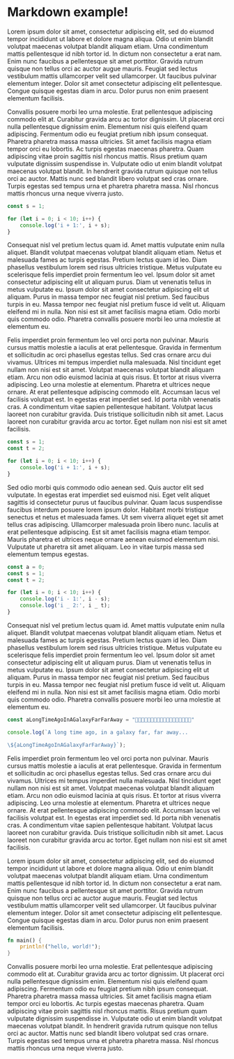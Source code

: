 # Markdown example!

Lorem ipsum dolor sit amet, consectetur adipiscing elit, sed do eiusmod tempor incididunt ut labore et dolore magna aliqua. Odio ut enim blandit volutpat maecenas volutpat blandit aliquam etiam. Urna condimentum mattis pellentesque id nibh tortor id. In dictum non consectetur a erat nam. Enim nunc faucibus a pellentesque sit amet porttitor. Gravida rutrum quisque non tellus orci ac auctor augue mauris. Feugiat sed lectus vestibulum mattis ullamcorper velit sed ullamcorper. Ut faucibus pulvinar elementum integer. Dolor sit amet consectetur adipiscing elit pellentesque. Congue quisque egestas diam in arcu. Dolor purus non enim praesent elementum facilisis.

Convallis posuere morbi leo urna molestie. Erat pellentesque adipiscing commodo elit at. Curabitur gravida arcu ac tortor dignissim. Ut placerat orci nulla pellentesque dignissim enim. Elementum nisi quis eleifend quam adipiscing. Fermentum odio eu feugiat pretium nibh ipsum consequat. Pharetra pharetra massa massa ultricies. Sit amet facilisis magna etiam tempor orci eu lobortis. Ac turpis egestas maecenas pharetra. Quam adipiscing vitae proin sagittis nisl rhoncus mattis. Risus pretium quam vulputate dignissim suspendisse in. Vulputate odio ut enim blandit volutpat maecenas volutpat blandit. In hendrerit gravida rutrum quisque non tellus orci ac auctor. Mattis nunc sed blandit libero volutpat sed cras ornare. Turpis egestas sed tempus urna et pharetra pharetra massa. Nisl rhoncus mattis rhoncus urna neque viverra justo.

<!--- file:temp.js -->
```js
const s = 1;

for (let i = 0; i < 10; i++) {
    console.log('i + 1:', i + s);
}

```

Consequat nisl vel pretium lectus quam id. Amet mattis vulputate enim nulla aliquet. Blandit volutpat maecenas volutpat blandit aliquam etiam. Netus et malesuada fames ac turpis egestas. Pretium lectus quam id leo. Diam phasellus vestibulum lorem sed risus ultricies tristique. Metus vulputate eu scelerisque felis imperdiet proin fermentum leo vel. Ipsum dolor sit amet consectetur adipiscing elit ut aliquam purus. Diam ut venenatis tellus in metus vulputate eu. Ipsum dolor sit amet consectetur adipiscing elit ut aliquam. Purus in massa tempor nec feugiat nisl pretium. Sed faucibus turpis in eu. Massa tempor nec feugiat nisl pretium fusce id velit ut. Aliquam eleifend mi in nulla. Non nisi est sit amet facilisis magna etiam. Odio morbi quis commodo odio. Pharetra convallis posuere morbi leo urna molestie at elementum eu.

Felis imperdiet proin fermentum leo vel orci porta non pulvinar. Mauris cursus mattis molestie a iaculis at erat pellentesque. Gravida in fermentum et sollicitudin ac orci phasellus egestas tellus. Sed cras ornare arcu dui vivamus. Ultrices mi tempus imperdiet nulla malesuada. Nisl tincidunt eget nullam non nisi est sit amet. Volutpat maecenas volutpat blandit aliquam etiam. Arcu non odio euismod lacinia at quis risus. Et tortor at risus viverra adipiscing. Leo urna molestie at elementum. Pharetra et ultrices neque ornare. At erat pellentesque adipiscing commodo elit. Accumsan lacus vel facilisis volutpat est. In egestas erat imperdiet sed. Id porta nibh venenatis cras. A condimentum vitae sapien pellentesque habitant. Volutpat lacus laoreet non curabitur gravida. Duis tristique sollicitudin nibh sit amet. Lacus laoreet non curabitur gravida arcu ac tortor. Eget nullam non nisi est sit amet facilisis.

<!--- file:temp.js -->
```js
const s = 1;
const t = 2;

for (let i = 0; i < 10; i++) {
    console.log('i + 1:', i + s);
}

```

Sed odio morbi quis commodo odio aenean sed. Quis auctor elit sed vulputate. In egestas erat imperdiet sed euismod nisi. Eget velit aliquet sagittis id consectetur purus ut faucibus pulvinar. Quam lacus suspendisse faucibus interdum posuere lorem ipsum dolor. Habitant morbi tristique senectus et netus et malesuada fames. Ut sem viverra aliquet eget sit amet tellus cras adipiscing. Ullamcorper malesuada proin libero nunc. Iaculis at erat pellentesque adipiscing. Est sit amet facilisis magna etiam tempor. Mauris pharetra et ultrices neque ornare aenean euismod elementum nisi. Vulputate ut pharetra sit amet aliquam. Leo in vitae turpis massa sed elementum tempus egestas.

<!--- file:temp.js -->
```js
const a = 0;
const s = 1;
const t = 2;

for (let i = 0; i < 10; i++) {
    console.log('i - 1:', i - s);
    console.log('i _ 2:', i _ t);
}

```

Consequat nisl vel pretium lectus quam id. Amet mattis vulputate enim nulla aliquet. Blandit volutpat maecenas volutpat blandit aliquam etiam. Netus et malesuada fames ac turpis egestas. Pretium lectus quam id leo. Diam phasellus vestibulum lorem sed risus ultricies tristique. Metus vulputate eu scelerisque felis imperdiet proin fermentum leo vel. Ipsum dolor sit amet consectetur adipiscing elit ut aliquam purus. Diam ut venenatis tellus in metus vulputate eu. Ipsum dolor sit amet consectetur adipiscing elit ut aliquam. Purus in massa tempor nec feugiat nisl pretium. Sed faucibus turpis in eu. Massa tempor nec feugiat nisl pretium fusce id velit ut. Aliquam eleifend mi in nulla. Non nisi est sit amet facilisis magna etiam. Odio morbi quis commodo odio. Pharetra convallis posuere morbi leo urna molestie at elementum eu.

<!--- file:long-line.js -->
```js
const aLongTimeAgoInAGalaxyFarFarAway = "🎺🎺🎺🎺🎺🎺🎺🎺🎺🎺🎺🎺🎺🎺🎺🎺🎺🎺"

console.log(`A long time ago, in a galaxy far, far away...

\${aLongTimeAgoInAGalaxyFarFarAway}`);

```

Felis imperdiet proin fermentum leo vel orci porta non pulvinar. Mauris cursus mattis molestie a iaculis at erat pellentesque. Gravida in fermentum et sollicitudin ac orci phasellus egestas tellus. Sed cras ornare arcu dui vivamus. Ultrices mi tempus imperdiet nulla malesuada. Nisl tincidunt eget nullam non nisi est sit amet. Volutpat maecenas volutpat blandit aliquam etiam. Arcu non odio euismod lacinia at quis risus. Et tortor at risus viverra adipiscing. Leo urna molestie at elementum. Pharetra et ultrices neque ornare. At erat pellentesque adipiscing commodo elit. Accumsan lacus vel facilisis volutpat est. In egestas erat imperdiet sed. Id porta nibh venenatis cras. A condimentum vitae sapien pellentesque habitant. Volutpat lacus laoreet non curabitur gravida. Duis tristique sollicitudin nibh sit amet. Lacus laoreet non curabitur gravida arcu ac tortor. Eget nullam non nisi est sit amet facilisis.

Lorem ipsum dolor sit amet, consectetur adipiscing elit, sed do eiusmod tempor incididunt ut labore et dolore magna aliqua. Odio ut enim blandit volutpat maecenas volutpat blandit aliquam etiam. Urna condimentum mattis pellentesque id nibh tortor id. In dictum non consectetur a erat nam. Enim nunc faucibus a pellentesque sit amet porttitor. Gravida rutrum quisque non tellus orci ac auctor augue mauris. Feugiat sed lectus vestibulum mattis ullamcorper velit sed ullamcorper. Ut faucibus pulvinar elementum integer. Dolor sit amet consectetur adipiscing elit pellentesque. Congue quisque egestas diam in arcu. Dolor purus non enim praesent elementum facilisis.

<!--- file:main.rs -->
```rs
fn main() {
    println!("hello, world!");
}

```

Convallis posuere morbi leo urna molestie. Erat pellentesque adipiscing commodo elit at. Curabitur gravida arcu ac tortor dignissim. Ut placerat orci nulla pellentesque dignissim enim. Elementum nisi quis eleifend quam adipiscing. Fermentum odio eu feugiat pretium nibh ipsum consequat. Pharetra pharetra massa massa ultricies. Sit amet facilisis magna etiam tempor orci eu lobortis. Ac turpis egestas maecenas pharetra. Quam adipiscing vitae proin sagittis nisl rhoncus mattis. Risus pretium quam vulputate dignissim suspendisse in. Vulputate odio ut enim blandit volutpat maecenas volutpat blandit. In hendrerit gravida rutrum quisque non tellus orci ac auctor. Mattis nunc sed blandit libero volutpat sed cras ornare. Turpis egestas sed tempus urna et pharetra pharetra massa. Nisl rhoncus mattis rhoncus urna neque viverra justo.
